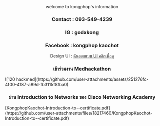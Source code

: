 <div align="center"> welcome to kongphop's information </div>
<div align="center">
    <h3>Contact : 093-549-4239</h3>
    <h3>IG : godxkong </h3>
    <h3>Facebook : kongphop kaochot</h3>
</div>
<div align="center"> Design UI : <a href="https://www.apilarbland.com/" target="_blank">ฉันออกแบบ UI คลิกเพื่อดู</a></div>
<div align="center">
  <h3>เข้าร่วมงาน Medhackathon</h3>
</div>
![120 hackmed](https://github.com/user-attachments/assets/251276fc-4f00-4187-a89d-fb3115f8fba0)
<div align="center">
  <h3>ผ่าน Introduction to Networks ของ Cisco Networking Academy</h3>
</div>
[KongphopKaochot-Introduction-to--certificate.pdf](https://github.com/user-attachments/files/18217460/KongphopKaochot-Introduction-to--certificate.pdf)
